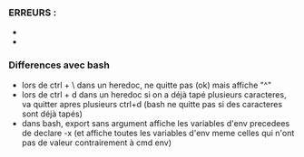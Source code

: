 ### ERREURS :
- 
- 

### Differences avec bash 
- lors de ctrl + \ dans un heredoc, ne quitte pas (ok) mais affiche "^\"
- lors de ctrl + d dans un heredoc si on a déjà tapé plusieurs caracteres, va quitter apres plusieurs ctrl+d (bash ne quitte pas si des caracteres sont déjà tapés)
- dans bash, export sans argument affiche les variables d'env precedees de declare -x (et affiche toutes les variables d'env meme celles qui n'ont pas de valeur contrairement à cmd env)

